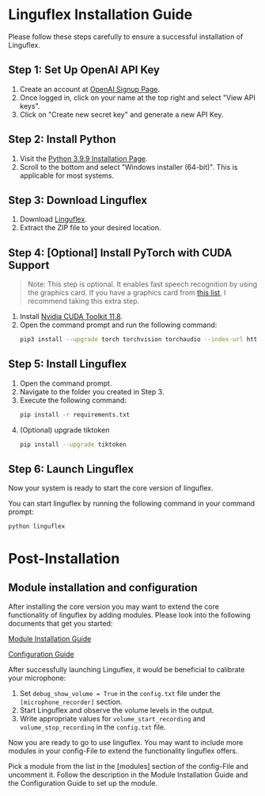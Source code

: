# Linguflex Installation Guide

Please follow these steps carefully to ensure a successful installation of Linguflex.

## Step 1: Set Up OpenAI API Key

1. Create an account at [OpenAI Signup Page](https://platform.openai.com/signup).
2. Once logged in, click on your name at the top right and select "View API keys".
3. Click on "Create new secret key" and generate a new API Key.

## Step 2: Install Python

1. Visit the [Python 3.9.9 Installation Page](https://www.python.org/downloads/release/python-399/).
2. Scroll to the bottom and select "Windows installer (64-bit)". This is applicable for most systems.

## Step 3: Download Linguflex

1. Download [Linguflex](https://github.com/KoljaB/Linguflex/archive/refs/heads/main.zip).
2. Extract the ZIP file to your desired location.

## Step 4: [Optional] Install PyTorch with CUDA Support

> Note: This step is optional. It enables fast speech recognition by using the graphics card. If you have a graphics card from [this list](https://developer.nvidia.com/cuda-gpus), I recommend taking this extra step.

1. Install [Nvidia CUDA Toolkit 11.8](https://developer.nvidia.com/cuda-11-8-0-download-archive).
2. Open the command prompt and run the following command:
   ```bash
   pip3 install --upgrade torch torchvision torchaudio --index-url https://download.pytorch.org/whl/cu118
   ```    

## Step 5: Install Linguflex

1. Open the command prompt.
2. Navigate to the folder you created in Step 3.
3. Execute the following command:
   ```bash
   pip install -r requirements.txt
   ```
4. (Optional) upgrade tiktoken
   ```bash
   pip install --upgrade tiktoken
   ```
   
## Step 6: Launch Linguflex

Now your system is ready to start the core version of linguflex.  

You can start linguflex by running the following command in your command prompt:

```bash
python linguflex
```

# Post-Installation

## Module installation and configuration

After installing the core version you may want to extend the core functionality of linguflex by adding modules. Please look into the following documents that get you started:

[Module Installation Guide](https://github.com/KoljaB/Linguflex/blob/main/docs/modules.md)

[Configuration Guide](https://github.com/KoljaB/Linguflex/blob/main/docs/config.md)

After successfully launching Linguflex, it would be beneficial to calibrate your microphone:

1. Set `debug_show_volume = True` in the `config.txt` file under the `[microphone_recorder]` section.
2. Start Linguflex and observe the volume levels in the output.
3. Write appropriate values for `volume_start_recording` and `volume_stop_recording` in the `config.txt` file.

Now you are ready to go to use linguflex. You may want to include more modules in your config-File to extend the functionality linguflex offers. 

Pick a module from the list in the [modules] section of the config-File and uncomment it. Follow the description in the Module Installation Guide and the Configuration Guide to set up the module.
